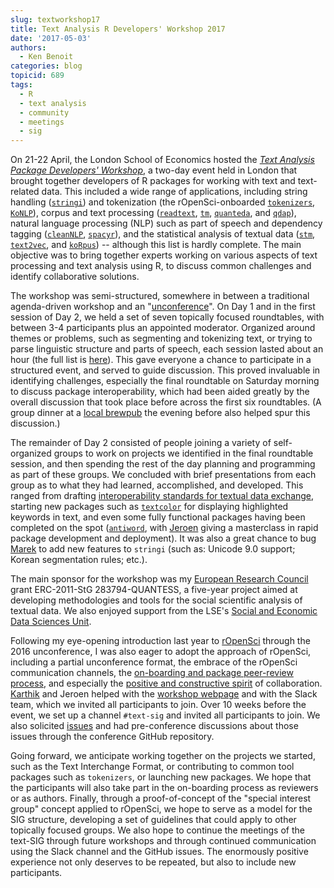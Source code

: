 ```yaml
---
slug: textworkshop17
title: Text Analysis R Developers' Workshop 2017
date: '2017-05-03'
authors:
  - Ken Benoit
categories: blog
topicid: 689
tags:
  - R
  - text analysis
  - community
  - meetings
  - sig
---
```


On 21-22 April, the London School of Economics hosted the [_Text Analysis Package Developers' Workshop_](http://textworkshop17.ropensci.org), a two-day event held in London that brought together developers of R packages for working with text and text-related data.  This included a wide range of applications, including string handling ([`stringi`](https://github.com/gagolews/stringi)) and tokenization (the rOpenSci-onboarded [`tokenizers`](https://github.com/ropensci/tokenizers), [`KoNLP`](https://github.com/haven-jeon/KoNLP)), corpus and text processing ([`readtext`](https://github.com/kbenoit/readtext), [`tm`](http://tm.r-forge.r-project.org), [`quanteda`](http://quanteda.io), and [`qdap`](https://github.com/trinker/qdap)), natural language processing (NLP) such as part of speech and dependency tagging ([`cleanNLP`](https://github.com/statsmaths/cleanNLP), [`spacyr`](https://github.com/kbenoit/spacyr)), and the statistical analysis of textual data ([`stm`](http://www.structuraltopicmodel.com), [`text2vec`](https://github.com/dselivanov/text2vec), and [`koRpus`](https://reaktanz.de/?c=hacking&s=koRpus)) -- although this list is hardly complete.  The main objective was to bring together experts working on various aspects of text processing and text analysis using R, to discuss common challenges and identify collaborative solutions.

The workshop was semi-structured, somewhere in between a traditional agenda-driven workshop and an "[unconference](http://unconf17.ropensci.org)".  On Day 1 and in the first session of Day 2, we held a set of seven topically focused roundtables, with between 3-4 participants plus an appointed moderator.  Organized around themes or problems, such as segmenting and tokenizing text, or trying to parse linguistic structure and parts of speech, each session lasted about an hour (the full list is [here](https://github.com/ropensci/textworkshop17/blob/master/preliminary_schedule.md#schedule)). This gave everyone a chance to participate in a structured event, and served to guide discussion.  This proved invaluable in identifying challenges, especially the final roundtable on Saturday morning to discuss package interoperability, which had been aided greatly by the overall discussion that took place before across the first six roundtables.  (A group dinner at a [local brewpub](http://www.templebrewhouse.com/brewery/) the evening before also helped spur this discussion.)

The remainder of Day 2 consisted of people joining a variety of self-organized groups to work on projects we identified in the final roundtable session, and then spending the rest of the day planning and programming as part of these groups.  We concluded with brief presentations from each group as to what they had learned, accomplished, and developed.  This ranged from drafting [interoperability standards for textual data exchange](https://github.com/ropensci/tif), starting new packages such as [`textcolor`](https://github.com/leeper/textcolor) for displaying highlighted keywords in text, and even some fully functional packages having been completed on the spot ([`antiword`](https://github.com/ropensci/antiword), with [Jeroen](https://github.com/jeroen) giving a masterclass in rapid package development and deployment).  It was also a great chance to bug [Marek](http://www.gagolewski.com) to add new features to `stringi` (such as: Unicode 9.0 support; Korean segmentation rules; etc.).

The main sponsor for the workshop was my [European Research Council](https://erc.europa.eu/) grant ERC-2011-StG 283794-QUANTESS, a five-year project aimed at developing methodologies and tools for the social scientific analysis of textual data.  We also enjoyed support from the LSE's [Social and Economic Data Sciences Unit](http://www.lse.ac.uk/seds/).

Following my eye-opening introduction last year to [rOpenSci](https://ropensci.org) through the 2016 unconference, I was also eager to adopt the approach of rOpenSci, including a partial unconference format, the embrace of the rOpenSci communication channels, the [on-boarding and package peer-review process](https://github.com/ropensci/software-review), and especially the [positive and constructive spirit](http://textworkshop17.ropensci.org/coc.html) of collaboration.  [Karthik](http://karthik.io) and Jeroen helped with the [workshop webpage](http://textworkshop17.ropensci.org) and with the Slack team, which we invited all participants to join.  Over 10 weeks before the event, we set up a channel `#text-sig` and invited all participants to join.  We also solicited [issues](https://github.com/ropensci/textworkshop17/issues) and had pre-conference discussions about those issues through the conference GitHub repository.

Going forward, we anticipate working together on the projects we started, such as the Text Interchange Format, or contributing to common tool packages such as `tokenizers`, or launching new packages.  We hope that the participants will also take part in the on-boarding process as reviewers or as authors.  Finally, through a proof-of-concept of the "special interest group" concept applied to rOpenSci, we hope to serve as a model for the SIG structure, developing a set of guidelines that could apply to other topically focused groups.  We also hope to continue the meetings of the text-SIG through future workshops and through continued communication using the Slack channel and the GitHub issues.  The enormously positive experience not only deserves to be repeated, but also to include new participants.
